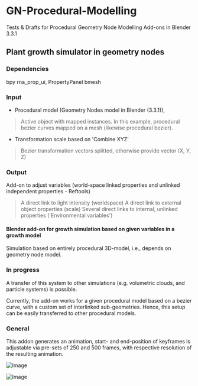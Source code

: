 # GN-Procedural-Modelling
Tests &amp; Drafts for Procedural Geometry Node Modelling Add-ons in Blender 3.3.1

## Plant growth simulator in geometry nodes 

### Dependencies
bpy
rna_prop_ui,  PropertyPanel
bmesh

### Input

- Procedural model (Geometry Nodes model in Blender (3.3.1)),

> Active object with mapped instances. In this example, procedural bezier curves mapped on a mesh (likewise procedural bezier).

- Transformation scale based on 'Combine XYZ'

> Bezier transformation vectors splitted, otherwise provide vector (X, Y, Z)

### Output

Add-on to adjust variables (world-space linked properties and unlinked independent properties - Reftools)

> A direct link to light intensity (worldspace)
> A direct link to external object properties (scale)
> Several direct links to internal, unlinked properties ('Environmental variables')

#### Blender add-on for growth simulation based on given variables in a growth model
Simulation based on entirely procedural 3D-model, i.e., depends on geometry node model.

### In progress

A transfer of this system to other simulations 
(e.g. volumetric clouds, and particle systems) is possible. 

Currently, the add-on works for a given procedural model based on a bezier curve,
with a custom set of interlinked sub-geometries. Hence, this setup can be easily
transferred to other procedural models. 

### General

This addon generates an animation, start- and end-position of keyframes is adjustable
via pre-sets of 250 and 500 frames, with respective resolution of the resulting animation.


![Image](https://user-images.githubusercontent.com/114761519/236008286-747ae868-5698-423f-8e08-ae7084b8c712.png)


![Image](https://user-images.githubusercontent.com/114761519/236008857-3055740f-9e23-4ad9-ad46-d4349a49ef40.png)




